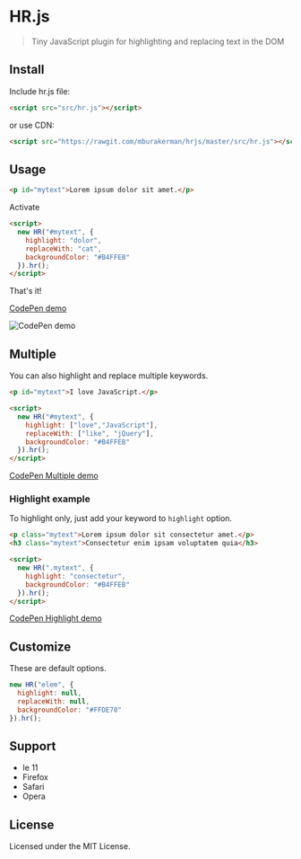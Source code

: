 # HR.js

> Tiny JavaScript plugin for highlighting and replacing text in the DOM



## Install

Include hr.js file:
```html
<script src="src/hr.js"></script>
```
or use CDN:
```html
<script src="https://rawgit.com/mburakerman/hrjs/master/src/hr.js"></script>
```



## Usage

```html
<p id="mytext">Lorem ipsum dolor sit amet.</p>
```
Activate

```html
<script>
  new HR("#mytext", {
    highlight: "dolor",
    replaceWith: "cat",
    backgroundColor: "#B4FFEB"
  }).hr();
</script>
```
That's it!

[CodePen demo](https://codepen.io/anon/pen/ZKWBYV)

![CodePen demo](https://media.giphy.com/media/l4FGuX1VuJFbENUjK/giphy.gif)


## Multiple

You can also highlight and replace multiple keywords.

```html
<p id="mytext">I love JavaScript.</p>
```

```html
<script>
  new HR("#mytext", {
    highlight: ["love","JavaScript"],
    replaceWith: ["like", "jQuery"],
    backgroundColor: "#B4FFEB"
  }).hr();
</script>
```
[CodePen Multiple demo](https://codepen.io/anon/pen/XRdNbw)



### Highlight example

To highlight only, just add your keyword to `highlight` option.

```html
<p class="mytext">Lorem ipsum dolor sit consectetur amet.</p>
<h3 class="mytext">Consectetur enim ipsam voluptatem quia</h3>
```

```html
<script>
  new HR(".mytext", {
    highlight: "consectetur",
    backgroundColor: "#B4FFEB"
  }).hr();
</script>
```
[CodePen Highlight demo](https://codepen.io/anon/pen/Vbampm)



## Customize

These are default options.

```js
new HR("elem", {
  highlight: null,
  replaceWith: null,
  backgroundColor: "#FFDE70"
}).hr();
```


## Support

- Ie 11 
- Firefox
- Safari
- Opera


## License

Licensed under the MIT License.
